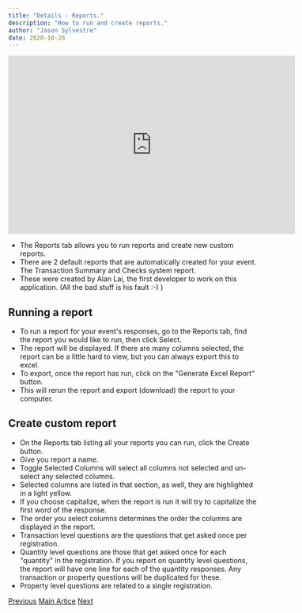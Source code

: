 ```yaml
---
title: "Details - Reports."
description: "How to run and create reports."
author: "Jason Sylvestre"
date: 2020-10-28
---
```


<iframe id="kaltura_player" src="https://cdnapisec.kaltura.com/p/1770401/sp/177040100/embedIframeJs/uiconf_id/29032722/partner_id/1770401?iframeembed=true&playerId=kaltura_player&entry_id=1_equa8xw0&flashvars[mediaProtocol]=rtmp&amp;flashvars[streamerType]=rtmp&amp;flashvars[streamerUrl]=rtmp://www.kaltura.com:1935&amp;flashvars[rtmpFlavors]=1&amp;flashvars[localizationCode]=en&amp;flashvars[leadWithHTML5]=true&amp;flashvars[sideBarContainer.plugin]=true&amp;flashvars[sideBarContainer.position]=left&amp;flashvars[sideBarContainer.clickToClose]=true&amp;flashvars[chapters.plugin]=true&amp;flashvars[chapters.layout]=vertical&amp;flashvars[chapters.thumbnailRotator]=false&amp;flashvars[streamSelector.plugin]=true&amp;flashvars[EmbedPlayer.SpinnerTarget]=videoHolder&amp;flashvars[dualScreen.plugin]=true&amp;flashvars[Kaltura.addCrossoriginToIframe]=true&amp;&wid=1_4c4wivfl" width="580" height="360" allowfullscreen webkitallowfullscreen mozAllowFullScreen allow="autoplay *; fullscreen *; encrypted-media *" sandbox="allow-forms allow-same-origin allow-scripts allow-top-navigation allow-pointer-lock allow-popups allow-modals allow-orientation-lock allow-popups-to-escape-sandbox allow-presentation allow-top-navigation-by-user-activation" frameborder="0" title="Kaltura Player"></iframe>

- The Reports tab allows you to run reports and create new custom reports.
- There are 2 default reports that are automatically created for your event. The Transaction Summary and Checks system report.
- These were created by Alan Lai, the first developer to work on this application. (All the bad stuff is his fault :-) )

## Running a report

- To run a report for your event's responses, go to the Reports tab, find the report you would like to run, then click Select.
- The report will be displayed. If there are many columns selected, the report can be a little hard to view, but you can always export this to excel.
- To export, once the report has run, click on the "Generate Excel Report" button.
- This will rerun the report and export (download) the report to your computer.

## Create custom report

- On the Reports tab listing all your reports you can run, click the Create button.
- Give you report a name.
- Toggle Selected Columns will select all columns not selected and un-select any selected columns.
- Selected columns are listed in that section, as well, they are highlighted in a light yellow.
- If you choose capitalize, when the report is run it will try to capitalize the first word of the response.
- The order you select columns determines the order the columns are displayed in the report.
- Transaction level questions are the questions that get asked once per registration.
- Quantity level questions are those that get asked once for each "quantity" in the registration. If you report on quantity level questions, the report will have one line for each of the quantity responses. Any transaction or property questions will be duplicated for these.
- Property level questions are related to a single registration.

<div class="markdown-nav"><a href="/documentation/registration/details-checks" class="btn btn-outline btn-error"> Previous</a> <a href="/documentation/registration/getting-started" class="btn btn-outline btn-error">Main Artice</a> <a href="/documentation/registration/details-refunds" class="btn btn-outline btn-error">Next </a></div>
